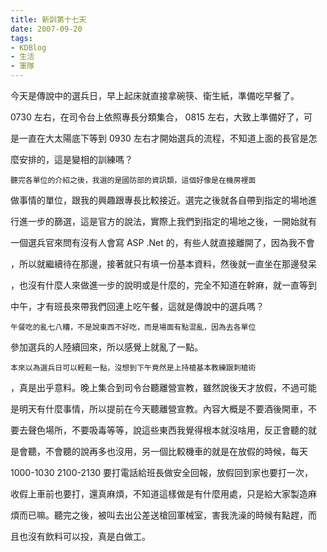 ```yaml
---
title: 新訓第十七天
date: 2007-09-20
tags:
- KDBlog
- 生活
- 軍隊
---
```

今天是傳說中的選兵日，早上起床就直接拿碗筷、衛生紙，準備吃早餐了。

 0730 左右，在司令台上依照專長分類集合， 0815 左右，大致上準備好了，可

是一直在大太陽底下等到 0930 左右才開始選兵的流程，不知道上面的長官是怎

麼安排的，這是變相的訓練嗎？

    聽完各單位的介紹之後，我選的是國防部的資訊類，這個好像是在機房裡面

做事情的單位，跟我的興趣跟專長比較接近。選完之後就各自帶到指定的場地進

行進一步的篩選，這是官方的說法，實際上我們到指定的場地之後，一開始就有

一個選兵官來問有沒有人會寫 ASP .Net 的，有些人就直接離開了，因為我不會

，所以就繼續待在那邊，接著就只有填一份基本資料，然後就一直坐在那邊發呆

，也沒有什麼人來做進一步的說明或是什麼的，完全不知道在幹麻，就一直等到

中午，才有班長來帶我們回連上吃午餐，這就是傳說中的選兵嗎？

    午餐吃的亂七八糟，不是說東西不好吃，而是場面有點混亂，因為去各單位

參加選兵的人陸續回來，所以感覺上就亂了一點。

    本來以為選兵日可以輕鬆一點，沒想到下午竟然是上持槍基本教練跟刺槍術

，真是出乎意料。晚上集合到司令台聽離營宣教，雖然說後天才放假，不過可能

是明天有什麼事情，所以提前在今天聽離營宣教。內容大概是不要酒後開車，不

要去聲色場所，不要吸毒等等，說這些東西我覺得根本就沒啥用，反正會聽的就

是會聽，不會聽的說再多也沒用，另一個比較機車的就是在放假的時候，每天

 1000-1030 2100-2130  要打電話給班長做安全回報，放假回到家也要打一次，

收假上車前也要打，還真麻煩，不知道這樣做是有什麼用處，只是給大家製造麻

煩而已嘛。聽完之後，被叫去出公差送槍回軍械室，害我洗澡的時候有點趕，而

且也沒有飲料可以投，真是白做工。

